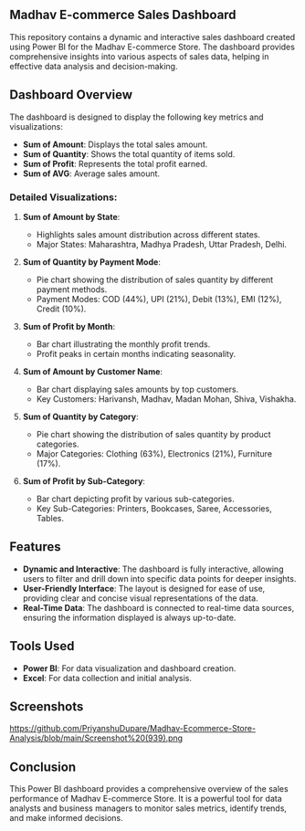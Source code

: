 ## Madhav E-commerce Sales Dashboard

This repository contains a dynamic and interactive sales dashboard created using Power BI for the Madhav E-commerce Store. The dashboard provides comprehensive insights into various aspects of sales data, helping in effective data analysis and decision-making.

## Dashboard Overview

The dashboard is designed to display the following key metrics and visualizations:

- **Sum of Amount**: Displays the total sales amount.
- **Sum of Quantity**: Shows the total quantity of items sold.
- **Sum of Profit**: Represents the total profit earned.
- **Sum of AVG**: Average sales amount.

### Detailed Visualizations:

1. **Sum of Amount by State**:
   - Highlights sales amount distribution across different states.
   - Major States: Maharashtra, Madhya Pradesh, Uttar Pradesh, Delhi.

2. **Sum of Quantity by Payment Mode**:
   - Pie chart showing the distribution of sales quantity by different payment methods.
   - Payment Modes: COD (44%), UPI (21%), Debit (13%), EMI (12%), Credit (10%).

3. **Sum of Profit by Month**:
   - Bar chart illustrating the monthly profit trends.
   - Profit peaks in certain months indicating seasonality.

4. **Sum of Amount by Customer Name**:
   - Bar chart displaying sales amounts by top customers.
   - Key Customers: Harivansh, Madhav, Madan Mohan, Shiva, Vishakha.

5. **Sum of Quantity by Category**:
   - Pie chart showing the distribution of sales quantity by product categories.
   - Major Categories: Clothing (63%), Electronics (21%), Furniture (17%).

6. **Sum of Profit by Sub-Category**:
   - Bar chart depicting profit by various sub-categories.
   - Key Sub-Categories: Printers, Bookcases, Saree, Accessories, Tables.

## Features

- **Dynamic and Interactive**: The dashboard is fully interactive, allowing users to filter and drill down into specific data points for deeper insights.
- **User-Friendly Interface**: The layout is designed for ease of use, providing clear and concise visual representations of the data.
- **Real-Time Data**: The dashboard is connected to real-time data sources, ensuring the information displayed is always up-to-date.

## Tools Used

- **Power BI**: For data visualization and dashboard creation.
- **Excel**: For data collection and initial analysis.



## Screenshots

https://github.com/PriyanshuDupare/Madhav-Ecommerce-Store-Analysis/blob/main/Screenshot%20(939).png

## Conclusion

This Power BI dashboard provides a comprehensive overview of the sales performance of Madhav E-commerce Store. It is a powerful tool for data analysts and business managers to monitor sales metrics, identify trends, and make informed decisions.



